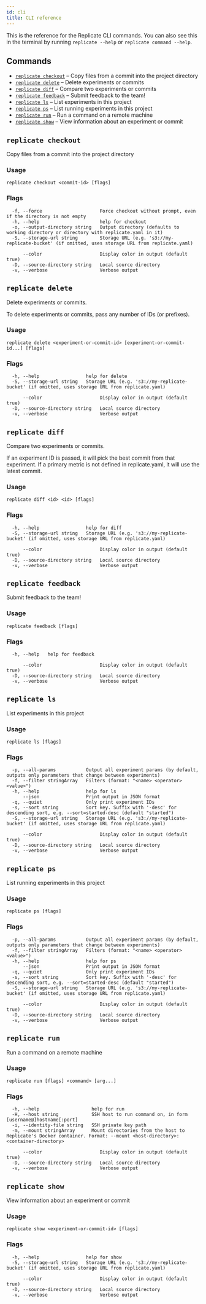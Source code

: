 ```yaml
---
id: cli
title: CLI reference
---
```


This is the reference for the Replicate CLI commands. You can also see this in the terminal by running `replicate --help` or `replicate command --help`.

## Commands

* [`replicate checkout`](#replicate-checkout) – Copy files from a commit into the project directory
* [`replicate delete`](#replicate-delete) – Delete experiments or commits
* [`replicate diff`](#replicate-diff) – Compare two experiments or commits
* [`replicate feedback`](#replicate-feedback) – Submit feedback to the team!
* [`replicate ls`](#replicate-ls) – List experiments in this project
* [`replicate ps`](#replicate-ps) – List running experiments in this project
* [`replicate run`](#replicate-run) – Run a command on a remote machine
* [`replicate show`](#replicate-show) – View information about an experiment or commit

## `replicate checkout`

Copy files from a commit into the project directory

### Usage

```
replicate checkout <commit-id> [flags]
```

### Flags

```
  -f, --force                     Force checkout without prompt, even if the directory is not empty
  -h, --help                      help for checkout
  -o, --output-directory string   Output directory (defaults to working directory or directory with replicate.yaml in it)
  -S, --storage-url string        Storage URL (e.g. 's3://my-replicate-bucket' (if omitted, uses storage URL from replicate.yaml)

      --color                     Display color in output (default true)
  -D, --source-directory string   Local source directory
  -v, --verbose                   Verbose output
```
## `replicate delete`

Delete experiments or commits.

To delete experiments or commits, pass any number of IDs (or prefixes).


### Usage

```
replicate delete <experiment-or-commit-id> [experiment-or-commit-id...] [flags]
```

### Flags

```
  -h, --help                 help for delete
  -S, --storage-url string   Storage URL (e.g. 's3://my-replicate-bucket' (if omitted, uses storage URL from replicate.yaml)

      --color                     Display color in output (default true)
  -D, --source-directory string   Local source directory
  -v, --verbose                   Verbose output
```
## `replicate diff`

Compare two experiments or commits.

If an experiment ID is passed, it will pick the best commit from that experiment. If a primary metric is not defined in replicate.yaml, it will use the latest commit.

### Usage

```
replicate diff <id> <id> [flags]
```

### Flags

```
  -h, --help                 help for diff
  -S, --storage-url string   Storage URL (e.g. 's3://my-replicate-bucket' (if omitted, uses storage URL from replicate.yaml)

      --color                     Display color in output (default true)
  -D, --source-directory string   Local source directory
  -v, --verbose                   Verbose output
```
## `replicate feedback`

Submit feedback to the team!

### Usage

```
replicate feedback [flags]
```

### Flags

```
  -h, --help   help for feedback

      --color                     Display color in output (default true)
  -D, --source-directory string   Local source directory
  -v, --verbose                   Verbose output
```
## `replicate ls`

List experiments in this project

### Usage

```
replicate ls [flags]
```

### Flags

```
  -p, --all-params           Output all experiment params (by default, outputs only parameters that change between experiments)
  -f, --filter stringArray   Filters (format: "<name> <operator> <value>")
  -h, --help                 help for ls
      --json                 Print output in JSON format
  -q, --quiet                Only print experiment IDs
  -s, --sort string          Sort key. Suffix with '-desc' for descending sort, e.g. --sort=started-desc (default "started")
  -S, --storage-url string   Storage URL (e.g. 's3://my-replicate-bucket' (if omitted, uses storage URL from replicate.yaml)

      --color                     Display color in output (default true)
  -D, --source-directory string   Local source directory
  -v, --verbose                   Verbose output
```
## `replicate ps`

List running experiments in this project

### Usage

```
replicate ps [flags]
```

### Flags

```
  -p, --all-params           Output all experiment params (by default, outputs only parameters that change between experiments)
  -f, --filter stringArray   Filters (format: "<name> <operator> <value>")
  -h, --help                 help for ps
      --json                 Print output in JSON format
  -q, --quiet                Only print experiment IDs
  -s, --sort string          Sort key. Suffix with '-desc' for descending sort, e.g. --sort=started-desc (default "started")
  -S, --storage-url string   Storage URL (e.g. 's3://my-replicate-bucket' (if omitted, uses storage URL from replicate.yaml)

      --color                     Display color in output (default true)
  -D, --source-directory string   Local source directory
  -v, --verbose                   Verbose output
```
## `replicate run`

Run a command on a remote machine

### Usage

```
replicate run [flags] <command> [arg...]
```

### Flags

```
  -h, --help                   help for run
  -H, --host string            SSH host to run command on, in form [username@]hostname[:port]
  -i, --identity-file string   SSH private key path
  -m, --mount stringArray      Mount directories from the host to Replicate's Docker container. Format: --mount <host-directory>:<container-directory>

      --color                     Display color in output (default true)
  -D, --source-directory string   Local source directory
  -v, --verbose                   Verbose output
```
## `replicate show`

View information about an experiment or commit

### Usage

```
replicate show <experiment-or-commit-id> [flags]
```

### Flags

```
  -h, --help                 help for show
  -S, --storage-url string   Storage URL (e.g. 's3://my-replicate-bucket' (if omitted, uses storage URL from replicate.yaml)

      --color                     Display color in output (default true)
  -D, --source-directory string   Local source directory
  -v, --verbose                   Verbose output
```
